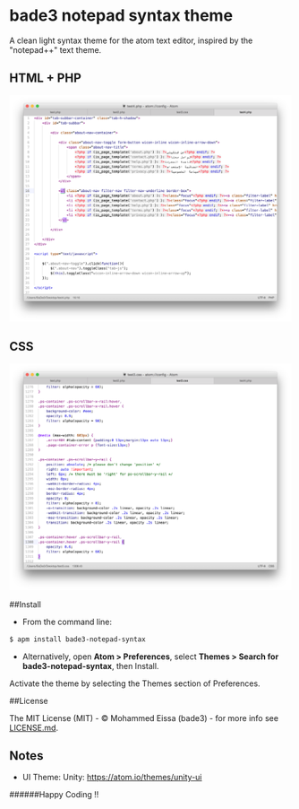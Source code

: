 # bade3 notepad syntax theme

A clean light syntax theme for the atom text editor, inspired by the "notepad++" text theme.

## HTML + PHP

![A screenshot of your theme](https://raw.githubusercontent.com/BaDe3/bade3-notepad-syntax/master/bade3-notepad-1.png)

## CSS

![A screenshot of your theme](https://raw.githubusercontent.com/BaDe3/bade3-notepad-syntax/master/bade3-notepad-2.png)

##Install

* From the command line:

```bash
$ apm install bade3-notepad-syntax
```

* Alternatively, open **Atom > Preferences**, select **Themes > Search for bade3-notepad-syntax**, then Install.

Activate the theme by selecting the Themes section of Preferences.


##License

The MIT License (MIT) - © Mohammed Eissa (bade3) - for more info see [LICENSE.md](https://github.com/BaDe3/bade3-notepad-syntax/blob/master/LICENSE.md).


## Notes

* UI Theme: Unity: https://atom.io/themes/unity-ui

######Happy Coding !!
